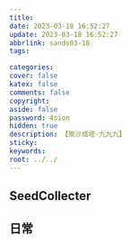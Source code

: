 ```yaml
---
title: 
date: 2023-03-18 16:52:27
update: 2023-03-18 16:52:27
abbrlink: sands03-18
tags:

categories:
cover: false
katex: false
comments: false
copyright:
aside: false
password: 4sion
hidden: true
description: 【聚沙成塔·九九九】 
sticky: 
keywords:
root: ../../
---
```


## SeedCollecter


## 日常